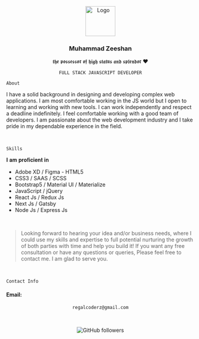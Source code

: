 <div align="center">
  <a href="https://cdn-icons-png.flaticon.com/512/2572/2572984.png">
    <img src="https://cdn-icons-png.flaticon.com/128/1055/1055646.png" alt="Logo" width="80" height="80">
  </a>
</div>
  
<div align="center">
 <h3 align="center">Muhammad Zeeshan</h3>
  <p> 𝖙𝖍𝖊 𝖕𝖔𝖘𝖘𝖊𝖘𝖘𝖔𝖗 𝖔𝖋 𝖍𝖎𝖌𝖍 𝖘𝖙𝖆𝖙𝖚𝖘 𝖆𝖓𝖉 𝖘𝖕𝖑𝖊𝖓𝖉𝖔𝖗 ❤️ </p>
</div>


<div align="center"> 
  
 `FULL STACK JAVASCRIPT DEVELOPER`
  
</div>

`About`
 
I have a solid background in designing and developing complex web applications. I am most comfortable working in the JS world but I open to learning and working with new tools. I can work independently and respect a deadline indefinitely. I feel comfortable working with a good team of developers. I am passionate about the web development industry and I take pride in my dependable experience in the field.

<br />

`Skills`

<p>
𝐈 𝐚𝐦 𝐩𝐫𝐨𝐟𝐢𝐜𝐢𝐞𝐧𝐭 𝐢𝐧
  
- Adobe XD / Figma - HTML5
- CSS3 / SAAS / SCSS
- Bootstrap5 / Material UI / Materialize
- JavaScript / jQuery
- React Js / Redux Js
- Next Js / Gatsby
- Node Js / Express Js
</p>

<br />

> Looking forward to hearing your idea and/or business needs, where I could use my skills and expertise to full potential nurturing the growth of both parties with time and help you build it! If you want any free consultation or have any questions or queries, Please feel free to contact me. I am glad to serve you.

<br />

`Contact Info`

<h4>Email:</h4> 

<div align="center"> 
  
 ``` 
 regalcoderz@gmail.com
 ```
  
</div>

<br />

<div align="center"> 
  
 ![GitHub followers](https://img.shields.io/github/followers/RegalCoderz?label=Github%20Followers&style=social)
  
</div>
